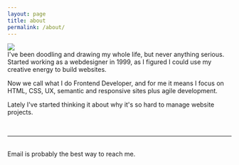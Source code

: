 ```yaml
---
layout: page
title: about
permalink: /about/
---
```


<img class="col one right" src="{{ site.baseurl }}/img/profile.jpg">

<br/>
I've been doodling and drawing my whole life, but never anything serious. Started working as a webdesigner in 1999, as I figured I could use my creative energy to build websites.

Now we call what I do Frontend Developer, and for me it means I focus on HTML, CSS, UX, semantic and responsive sites plus agile development.

Lately I've started thinking it about why it's so hard to manage website projects.


<br/>
<hr/>
<br/>
<span class="contacticon center">
	<a href="mailto:janus@hasseriis.net"><i class="fa fa-envelope-square"></i></a>
	<a href="https://github.com/floede" target="_blank"><i class="fa fa-github-square"></i></a>
	<a href="https://www.linkedin.com/in/janushasseriis" target="_blank"><i class="fa fa-linkedin-square"></i></a>
	<a href="https://twitter.com/floede" target="_blank"><i class="fa fa-twitter-square"></i></a>
</span>

<div class="col three caption">
	Email is probably the best way to reach me.
</div>
